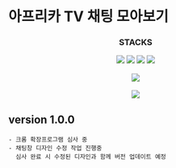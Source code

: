 # 아프리카 TV 채팅 모아보기

<div align="center">
    <h3>STACKS</h3>
    <img src="https://img.shields.io/badge/typescrit-007396?style=for-the-badge&logo=typescript&logoColor=white">
    <img src="https://img.shields.io/badge/javascript-F7DF1E?style=for-the-badge&logo=javascript&logoColor=black">
    <img src="https://img.shields.io/badge/react-61DAFB?style=for-the-badge&logo=react&logoColor=black"> 
    <img src="https://img.shields.io/badge/bootstrap-7952B3?style=for-the-badge&logo=bootstrap&logoColor=white">
</div>

<div align="center">
    <br/>
    <img src="https://user-images.githubusercontent.com/68687144/168662245-64d3715e-fba1-4b3a-ae23-00fa10821e4f.png">
</div>

<div align="center">
    <br/>
    <img src="https://user-images.githubusercontent.com/68687144/168658839-200c98bf-1056-4009-b7e6-fc5213206616.png"/>
</div>

## version 1.0.0

    - 크롬 확장프로그램 심사 중
    - 채팅창 디자인 수정 작업 진행중
      심사 완료 시 수정된 디자인과 함께 버전 업데이트 예정
